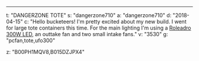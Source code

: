 ---
t: "DANGERZONE TOTE"
s: "dangerzone710"
a: "dangerzone710"
d: "2018-04-15"
c: "Hello bucketeers! I'm pretty excited about my new build. I went for large tote containers this time. For the main lighting I'm using a <a href='https://www.amazon.com/dp/B00PH1MQV8/ref=as_li_ss_tl?&hvadid=193142362025&hvpos=1o1&hvnetw=g&hvrand=14864630783147265123&hvpone=&hvptwo=&hvqmt=&hvdev=c&hvdvcmdl=&hvlocint=&hvlocphy=9004342&hvtargid=pla-314225110480&linkCode=ll1&tag=spacbuck-20&linkId=b9a8477b961a4825f721d3c65ce6df7b'>Roleadro 300W LED</a>, an outtake fan and two small intake fans."
v: "3530"
g: "pcfan,tote,ufo300"

z: "B00PH1MQV8,B015DZJPX4"
